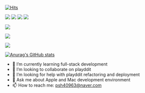 [![Hits](https://hits.seeyoufarm.com/api/count/incr/badge.svg?url=https%3A%2F%2Fgithub.com%2FShane-Park&count_bg=%2379C83D&title_bg=%23555555&icon=&icon_color=%23E7E7E7&title=hits&edge_flat=false)](https://hits.seeyoufarm.com)<br/>
<!--language & library-->
<a href="#" target="_blank"><img src="https://img.shields.io/badge/Java-007396?style=flat-square&logo=Java&logoColor=white"/></a>
<a href="#" target="_blank"><img src="https://img.shields.io/badge/JavaScript-[F7DF1E?style=flat-square&logo=JavaScript&logoColor=white"/></a>
<a href="#" target="_blank"><img src="https://img.shields.io/badge/Python-3776AB?style=flat-square&logo=Python&logoColor=white"/></a>
<a href="#" target="_blank"><img src="https://img.shields.io/badge/jQuery-0769AD?style=flat-square&logo=jQuery&logoColor=white"/></a>

<!--OS-->
<a href="#" target="_blank"><img src="https://img.shields.io/badge/macos-000000?style=flat-square&logo=macos&logoColor=white"/></a>
<!--IDE-->
<a href="#" target="_blank"><img src="https://img.shields.io/badge/Eclipse-2C2255?style=flat-square&logo=Eclipse&logoColor=white"/></a>
<!--ETC-->
<a href="#" target="_blank"><img src="https://img.shields.io/badge/AWS-232F3E?style=flat-square&logo=AWS&logoColor=white"/></a>

<!--
<a href="#" target="_blank"><img src="https://img.shields.io/badge/[쓰고 싶은 텍스트]-[컬러 코드]?style=flat-square&logo=[브랜드 이름]&logoColor=white"/></a>
<a href="#" target="_blank"><img src="https://img.shields.io/badge/[쓰고 싶은 텍스트]-[컬러 코드]?style=flat-square&logo=[브랜드 이름]&logoColor=white"/></a>
<a href="#" target="_blank"><img src="https://img.shields.io/badge/[쓰고 싶은 텍스트]-[컬러 코드]?style=flat-square&logo=[브랜드 이름]&logoColor=white"/></a>
-->

[![Anurag's GitHub stats](https://github-readme-stats.vercel.app/api?username=Shane-Park&theme=dark&count_private=true)](https://github.com/anuraghazra/github-readme-stats)

- 🌱 I’m currently learning full-stack development
- 👯 I’m looking to collaborate on playddit
- 🤔 I’m looking for help with playddit refactoring and deployment
- 💬 Ask me about Apple and Mac development environment 
- 📫 How to reach me: psh40963@naver.com
